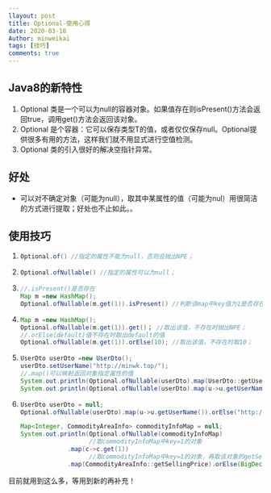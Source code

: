 ```yaml
---
llayout: post
title: Optional-使用心得
date: 2020-03-18
Author: minweikai
tags: [技巧]
comments: true
---
```


## Java8的新特性

1. Optional 类是一个可以为null的容器对象。如果值存在则isPresent()方法会返回true，调用get()方法会返回该对象。
2. Optional 是个容器：它可以保存类型T的值，或者仅仅保存null。Optional提供很多有用的方法，这样我们就不用显式进行空值检测。
3. Optional 类的引入很好的解决空指针异常。

## 好处

- 可以对不确定对象（可能为null），取其中某属性的值（可能为nul）用很简洁的方式进行提取；好处也不止如此。。

## 使用技巧

1. ```java
   Optional.of() //指定的属性不能为null，否则会抛出NPE；
   ```

2. ```java
   Optional.ofNullable() //指定的属性可以为null；
   ```

3. ```java
   //.isPresent()是否存在 
   Map m =new HashMap();
   Optional.ofNullable(m.get(1)).isPresent() //判断该map中key值为1是否存在，m可以为null
   ```

4. ```java
   Map m =new HashMap();
   Optional.ofNullable(m.get(1)).get()； //取出该值，不存在时抛出NPE；
   //.orElse(default)值不存在时取出default的值
   Optional.ofNullable(m.get(1)).orElse(10); //取出该值，不存在时取10；
   ```

5. ```java
   UserDto userDto =new UserDto();
   userDto.setUserName("http://minwk.top/");
   //.map()可以映射返回对象指定属性的值
   System.out.println(Optional.ofNullable(userDto).map(UserDto::getUserName).get()); //返回用户名
   System.out.println(Optional.ofNullable(userDto).map(u->u.getUserName()).get()); //返回用户名
   ```

6. ```java
   UserDto userDto = null;
   Optional.ofNullable(userDto).map(u->u.getUserName()).orElse("http://minwk.top/"); //userDto对象为空时返回默认值，u.getUserName()为空时也会返回默认值，相当之简洁
   
   Map<Integer, CommodityAreaInfo> commodityInfoMap = null;
   System.out.println(Optional.ofNullable(commodityInfoMap)
                      //取commodityInfoMap中key=1的对象
   				.map(c->c.get(1))
                      //取commodityInfoMap中key=1的对象，再取该对象的getSellingPrice
   				.map(CommodityAreaInfo::getSellingPrice).orElse(BigDecimal.TEN));
   ```

目前就用到这么多，等用到新的再补充！

